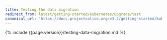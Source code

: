 ```yaml
---
title: Testing the data migration
redirect_from: latest/getting-started/kubernetes/upgrade/test
canonical_url: 'https://docs.projectcalico.org/v3.2/getting-started/kubernetes/upgrade/test'
---
```


{% include {{page.version}}/testing-data-migration.md %}
